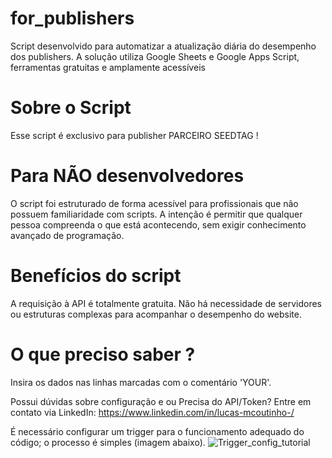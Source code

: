 # for_publishers
Script desenvolvido para automatizar a atualização diária do desempenho dos publishers. A solução utiliza Google Sheets e Google Apps Script, ferramentas gratuitas e amplamente acessíveis

# Sobre o Script
Esse script é exclusivo para publisher PARCEIRO SEEDTAG !

# Para NÃO desenvolvedores
O script foi estruturado de forma acessível para profissionais que não possuem familiaridade com scripts. A intenção é permitir que qualquer pessoa compreenda o que está acontecendo, sem exigir conhecimento avançado de programação.

# Benefícios do script
A requisição à API é totalmente gratuita. Não há necessidade de servidores ou estruturas complexas para acompanhar o desempenho do website.

# O que preciso saber ?
Insira os dados nas linhas marcadas com o comentário 'YOUR'.

Possui dúvidas sobre configuração e ou Precisa do API/Token?
Entre em contato via LinkedIn: https://www.linkedin.com/in/lucas-mcoutinho-/

É necessário configurar um trigger para o funcionamento adequado do código; o processo é simples (imagem abaixo).
![Trigger_config_tutorial](https://github.com/user-attachments/assets/13802269-f4c6-4a2a-9fd2-565d6b31c36a)
